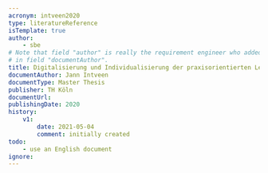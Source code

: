 ```yaml
---
acronym: intveen2020
type: literatureReference
isTemplate: true
author: 
    - sbe
# Note that field "author" is really the requirement engineer who added this document. The document author is
# in field "documentAuthor".
title: Digitalisierung und Individualisierung der praxisorientierten Lehre von modernen Coding-Ansätzen
documentAuthor: Jann Intveen
documentType: Master Thesis
publisher: TH Köln
documentUrl:
publishingDate: 2020
history:
    v1:
        date: 2021-05-04
        comment: initially created
todo:
    - use an English document
ignore: 
---
```

